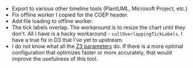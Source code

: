 * Export to various other timeline tools (PlantUML, Microsoft Project, etc.)
* Fix offline worker I copied for the COEP header.
* Add file loading to offline worker.
* The tick labels overlap. The workaround is to resize the chart until they don't. All I have is a hacky workaround - `cullOverlappingTickLabels`. I have a true fix in D3 that I've yet to upstream.
* I do not know what all the [Z3 parameters](https://microsoft.github.io/z3guide/programming/Parameters/#global-parameters) do. If there is a more optimal configuration that optimizes faster or more accurately, that would improve the usefulness of this tool.
